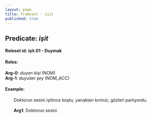 ```yaml
---
layout: page
title: Frameset - işit
published: true
---
```

<h2>Predicate: <i>işit</i></h2>
<h4>Roleset id: işit.01 - Duymak<br>
<h4>Roles:</h4>
<b>Arg-0</b>: <i>duyan kişi</i>  (NOM) <br>
<b>Arg-1</b>: <i>duyulan şey</i>  (NOM_ACC) <br>
<h4>Example:</h4>
&emsp;&emsp;Doktorun sesini işitince koştu, yanakları kırmızı, gözleri parlıyordu.<br><br>
&emsp;&emsp;<b>Arg1</b>:  Doktorun sesini<br>

